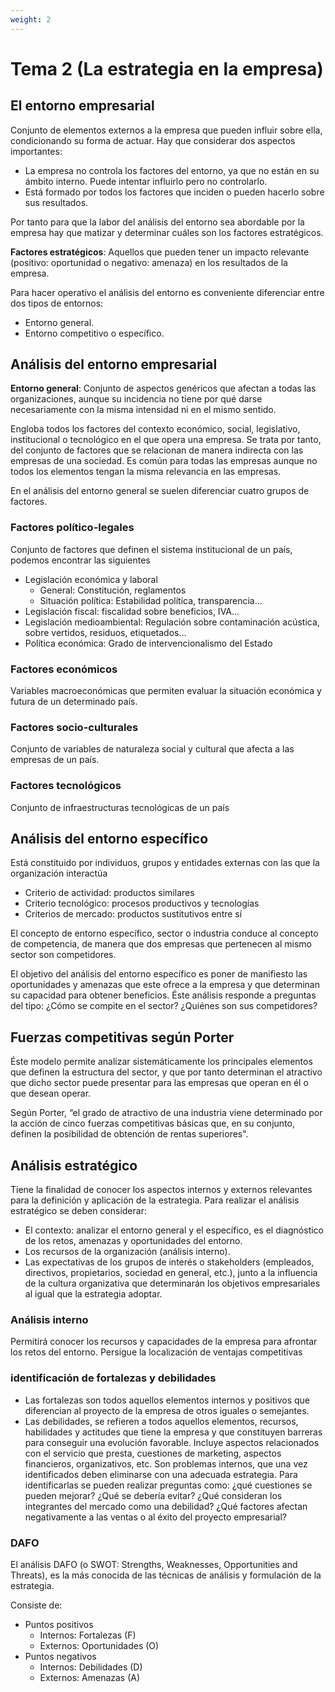 ```yaml
---
weight: 2
---
```


# Tema 2 (La estrategia en la empresa)
## El entorno empresarial
Conjunto de elementos externos a la
empresa que pueden influir sobre ella, condicionando su forma de actuar.
Hay que considerar dos aspectos importantes:
- La empresa no controla los factores del entorno, ya que no están en su ámbito
interno. Puede intentar influirlo pero no controlarlo.
- Está formado por todos los factores que inciden o pueden hacerlo sobre sus resultados.

Por tanto para que la labor del análisis del entorno sea abordable por la empresa hay que
matizar y determinar cuáles son los factores estratégicos.

**Factores estratégicos**: Aquellos que pueden tener un impacto relevante (positivo: oportunidad o negativo: amenaza) en los resultados de la empresa.

Para hacer operativo el análisis del entorno es conveniente diferenciar entre dos tipos de entornos:
- Entorno general.
- Entorno competitivo o específico.

## Análisis del entorno empresarial
**Entorno general**: Conjunto de aspectos genéricos que afectan a todas las organizaciones,
aunque su incidencia no tiene por qué darse necesariamente con la misma intensidad ni
en el mismo sentido.

Engloba todos los factores del contexto económico, social, legislativo, institucional
o tecnológico en el que opera una empresa. Se trata por tanto, del conjunto de factores
que se relacionan de manera indirecta con las empresas de una sociedad. Es común
para todas las empresas aunque no todos los elementos tengan la misma relevancia en
las empresas.

En el análisis del entorno general se suelen diferenciar cuatro grupos de factores.
### Factores político-legales
Conjunto de factores que definen el sistema  institucional de un país, podemos encontrar las siguientes
- Legislación económica y laboral
    - General: Constitución, reglamentos
    - Situación política: Estabilidad política, transparencia...
- Legislación fiscal: fiscalidad sobre beneficios, IVA...
- Legislación medioambiental: Regulación sobre contaminación acústica, sobre
vertidos, residuos, etiquetados...
- Política económica: Grado de intervencionalismo del Estado
### Factores económicos
Variables macroeconómicas que permiten evaluar la situación económica y futura de un determinado país.
### Factores socio-culturales
Conjunto de variables de naturaleza social y cultural que afecta a las empresas de un país.
### Factores tecnológicos
Conjunto de infraestructuras tecnológicas de un país

## Análisis del entorno específico
Está constituido por individuos, grupos y entidades externas con las que la organización interactúa

- Criterio de actividad: productos similares
- Criterio tecnológico: procesos productivos y tecnologías
- Criterios de mercado: productos sustitutivos entre sí

El concepto de entorno específico, sector o industria conduce al concepto de
competencia, de manera que dos empresas que pertenecen al mismo sector son
competidores.

El objetivo del análisis del entorno específico es poner de manifiesto las oportunidades y
amenazas que este ofrece a la empresa y que determinan su capacidad para obtener
beneficios. Éste análisis responde a preguntas del tipo: ¿Cómo se compite en el sector?
¿Quiénes son sus competidores?

## Fuerzas competitivas según Porter
Éste modelo permite analizar sistemáticamente los principales elementos que definen la
estructura del sector, y que por tanto determinan el atractivo que dicho sector puede
presentar para las empresas que operan en él o que desean operar.

Según Porter, “el grado de atractivo de una industria viene determinado por la acción de
cinco fuerzas competitivas básicas que, en su conjunto, definen la posibilidad de
obtención de rentas superiores".

## Análisis estratégico
Tiene la finalidad de conocer los aspectos internos y externos relevantes para la
definición y aplicación de la estrategia.
Para realizar el análisis estratégico se deben considerar:
- El contexto: analizar el entorno general y el específico, es el diagnóstico de los retos,
amenazas y oportunidades del entorno.
- Los recursos de la organización (análisis interno).
- Las expectativas de los grupos de interés o stakeholders (empleados, directivos,
propietarios, sociedad en general, etc.), junto a la influencia de la cultura organizativa
que determinarán los objetivos empresariales al igual que la estrategia adoptar.

### Análisis interno
Permitirá conocer los recursos y capacidades de la empresa para
afrontar los retos del entorno. Persigue la localización de ventajas competitivas
### identificación de fortalezas y debilidades
- Las fortalezas son todos aquellos elementos internos y positivos que diferencian al
proyecto de la empresa de otros iguales o semejantes.
- Las debilidades, se refieren a todos aquellos elementos, recursos, habilidades y
actitudes que tiene la empresa y que constituyen barreras para conseguir una
evolución favorable. Incluye aspectos relacionados con el servicio que presta,
cuestiones de marketing, aspectos financieros, organizativos, etc. Son problemas
internos, que una vez identificados deben eliminarse con una adecuada estrategia.
Para identificarlas se pueden realizar preguntas como: ¿qué cuestiones se pueden
mejorar? ¿Qué se debería evitar? ¿Qué consideran los integrantes del mercado como
una debilidad? ¿Qué factores afectan negativamente a las ventas o al éxito del
proyecto empresarial?

### DAFO
El análisis DAFO (o SWOT: Strengths, Weaknesses, Opportunities and Threats), es la
más conocida de las técnicas de análisis y formulación de la estrategia.

Consiste de:
- Puntos positivos
    - Internos: Fortalezas (F)
    - Externos: Oportunidades (O)
- Puntos negativos
    - Internos: Debilidades (D)
    - Externos: Amenazas (A)

